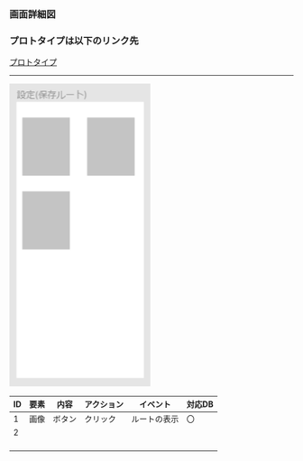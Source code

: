### 画面詳細図
### プロトタイプは以下のリンク先
[プロトタイプ](https://www.figma.com/file/YLXi0XXJfyq6239uKAU8LF/cyclinger?node-id=0%3A1)
*****
<img src="./image/設定(ルート).png" width="250">

|ID|要素|内容|アクション|イベント|対応DB|
|--|----|----|---------|--------|------|
|1|画像|ボタン|クリック|ルートの表示|〇|
|2||||||
|||||||
|||||||
|||||||
|||||||
